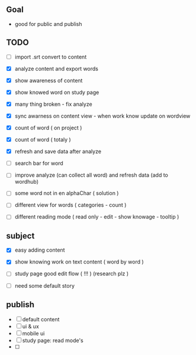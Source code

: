 

## Goal
* good for public and publish

## TODO
* [ ] import .srt convert to content
* [x] analyze content and export words
* [x] show awareness of content
* [x] show knowed word on study page

* [x] many thing broken - fix analyze
* [x] sync awarness on content view - when work know update on wordview
* [x] count of word ( on project )
* [x] count of word ( totaly )
* [x] refresh and save data after analyze
* [ ] search bar for word
- [ ] improve analyze (can collect all word) and refresh data (add to wordhub)
- [ ] some word not in en alphaChar ( solution )
- [ ] different view for words ( categories - count )
- [ ] different reading mode ( read only - edit - show knowage - tooltip )



## subject

- [x] easy adding content
- [x] show knowing work on text content ( word by word )
- [ ] study page good edit flow ( !!! ) (research plz )
- [ ] need some default story


## publish
- [ ] default content
- [ ] ui & ux
- [ ] mobile ui
- [ ] study page: read mode's
- [ ] 